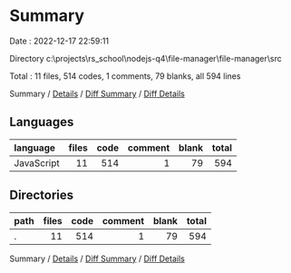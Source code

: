 # Summary

Date : 2022-12-17 22:59:11

Directory c:\\projects\\rs_school\\nodejs-q4\\file-manager\\file-manager\\src

Total : 11 files,  514 codes, 1 comments, 79 blanks, all 594 lines

Summary / [Details](details.md) / [Diff Summary](diff.md) / [Diff Details](diff-details.md)

## Languages
| language | files | code | comment | blank | total |
| :--- | ---: | ---: | ---: | ---: | ---: |
| JavaScript | 11 | 514 | 1 | 79 | 594 |

## Directories
| path | files | code | comment | blank | total |
| :--- | ---: | ---: | ---: | ---: | ---: |
| . | 11 | 514 | 1 | 79 | 594 |

Summary / [Details](details.md) / [Diff Summary](diff.md) / [Diff Details](diff-details.md)